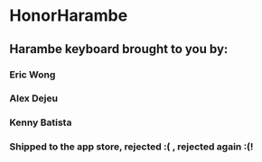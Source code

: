 # HonorHarambe

## Harambe keyboard brought to you by: 
### Eric Wong
### Alex Dejeu
### Kenny Batista

### Shipped to the app store, rejected :( , rejected again :(!
